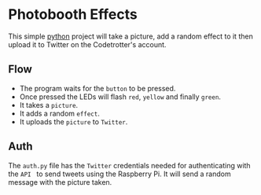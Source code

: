 # Photobooth Effects
This simple [python](https://learnxinyminutes.com/docs/python/) project will take a picture, add a random effect to it then upload it to Twitter on the Codetrotter's account.

## Flow
- The program waits for the `button` to be pressed.
- Once pressed the LEDs will flash `red`, `yellow` and finally `green`.
- It takes a `picture`.
- It adds a random `effect`.
- It uploads the `picture` to `Twitter`.

## Auth
The `auth.py` file has the `Twitter` credentials needed for authenticating with the `API ` to send tweets using the Raspberry Pi. It will send a random message with the picture taken.
